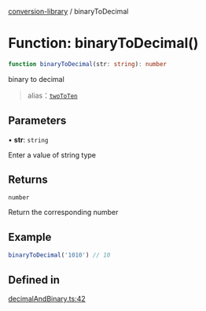 [conversion-library](../globals.md) / binaryToDecimal

# Function: binaryToDecimal()

```ts
function binaryToDecimal(str: string): number
```

binary to decimal

> alias：[`twoToTen`](twoToTen)

## Parameters

• **str**: `string`

Enter a value of string type

## Returns

`number`

Return the corresponding number

## Example

```ts
binaryToDecimal('1010') // 10
```

## Defined in

[decimalAndBinary.ts:42](https://github.com/fxss5201/conversion-library/blob/36b7f6e03c331c9a7b909e428a7e604c93f92f63/lib/decimal-conversion/decimalAndBinary.ts#L42)
